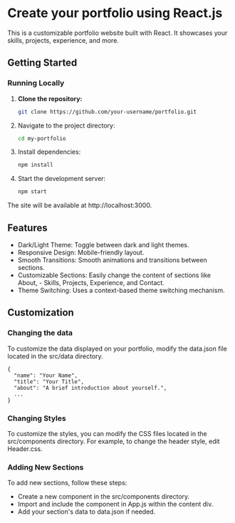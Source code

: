 # Create your portfolio using React.js

This is a customizable portfolio website built with React. It showcases your skills, projects, experience, and more.

## Getting Started

### Running Locally

1. **Clone the repository:**
   ```bash
   git clone https://github.com/your-username/portfolio.git
   ```
2. Navigate to the project directory:

    ```bash
    cd my-portfolio
    ```
3. Install dependencies:
    ```bash
    npm install
    ```

4. Start the development server:
    ```bash
    npm start
    ```
The site will be available at http://localhost:3000.


## Features

- Dark/Light Theme: Toggle between dark and light themes.
- Responsive Design: Mobile-friendly layout.
- Smooth Transitions: Smooth animations and transitions between sections.
- Customizable Sections: Easily change the content of sections like About, - Skills, Projects, Experience, and Contact.
- Theme Switching: Uses a context-based theme switching mechanism.

## Customization 

### Changing the data 

To customize the data displayed on your portfolio, modify the data.json file located in the src/data directory.

```
{
  "name": "Your Name",
  "title": "Your Title",
  "about": "A brief introduction about yourself.",
  ...
}
```

### Changing Styles
To customize the styles, you can modify the CSS files located in the src/components directory. For example, to change the header style, edit Header.css.

### Adding New Sections
To add new sections, follow these steps:

- Create a new component in the src/components directory.
- Import and include the component in App.js within the content div.
- Add your section's data to data.json if needed.